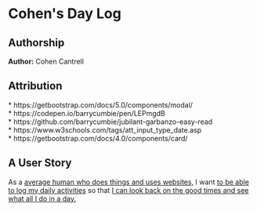 # Cohen's Day Log

<p align="left">
  <h2>Authorship</h2>
   <b>Author:</b> Cohen Cantrell
</p>

<p align="left">
  <h2>Attribution</h2>
  * https://getbootstrap.com/docs/5.0/components/modal/<br>
  * https://codepen.io/barrycumbie/pen/LEPmgdB<br>
  * https://github.com/barrycumbie/jubilant-garbanzo-easy-read<br>
  * https://www.w3schools.com/tags/att_input_type_date.asp<br>
  * https://getbootstrap.com/docs/4.0/components/card/<br>
</p>

<p align="left">
  <h2>A User Story</h2>
  <p>As a <u>average human who does things and uses websites</u>, I want <u>to be able to log my daily activities</u> so that <u>I can look back on the good times and see what all I do in a day.</u></p>
</p>


